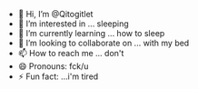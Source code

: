 - 👋 Hi, I’m @Qitogitlet
- 👀 I’m interested in ... sleeping
- 🌱 I’m currently learning ... how to sleep
- 💞️ I’m looking to collaborate on ... with my bed
- 📫 How to reach me ... don't
- 😄 Pronouns: fck/u
- ⚡ Fun fact: ...i'm tired

<!---
Qitogitlet/Qitogitlet is a ✨ special ✨ repository because its `README.md` (this file) appears on your GitHub profile.
You can click the Preview link to take a look at your changes.
--->

